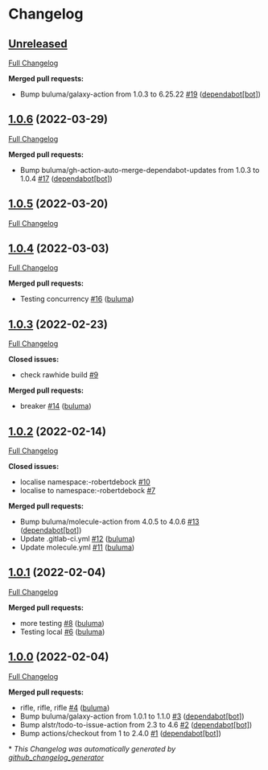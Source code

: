 # Changelog

## [Unreleased](https://github.com/buluma/ansible-role-gnome/tree/HEAD)

[Full Changelog](https://github.com/buluma/ansible-role-gnome/compare/1.0.6...HEAD)

**Merged pull requests:**

- Bump buluma/galaxy-action from 1.0.3 to 6.25.22 [\#19](https://github.com/buluma/ansible-role-gnome/pull/19) ([dependabot[bot]](https://github.com/apps/dependabot))

## [1.0.6](https://github.com/buluma/ansible-role-gnome/tree/1.0.6) (2022-03-29)

[Full Changelog](https://github.com/buluma/ansible-role-gnome/compare/1.0.5...1.0.6)

**Merged pull requests:**

- Bump buluma/gh-action-auto-merge-dependabot-updates from 1.0.3 to 1.0.4 [\#17](https://github.com/buluma/ansible-role-gnome/pull/17) ([dependabot[bot]](https://github.com/apps/dependabot))

## [1.0.5](https://github.com/buluma/ansible-role-gnome/tree/1.0.5) (2022-03-20)

[Full Changelog](https://github.com/buluma/ansible-role-gnome/compare/1.0.4...1.0.5)

## [1.0.4](https://github.com/buluma/ansible-role-gnome/tree/1.0.4) (2022-03-03)

[Full Changelog](https://github.com/buluma/ansible-role-gnome/compare/1.0.3...1.0.4)

**Merged pull requests:**

- Testing concurrency [\#16](https://github.com/buluma/ansible-role-gnome/pull/16) ([buluma](https://github.com/buluma))

## [1.0.3](https://github.com/buluma/ansible-role-gnome/tree/1.0.3) (2022-02-23)

[Full Changelog](https://github.com/buluma/ansible-role-gnome/compare/1.0.2...1.0.3)

**Closed issues:**

- check rawhide build [\#9](https://github.com/buluma/ansible-role-gnome/issues/9)

**Merged pull requests:**

- breaker [\#14](https://github.com/buluma/ansible-role-gnome/pull/14) ([buluma](https://github.com/buluma))

## [1.0.2](https://github.com/buluma/ansible-role-gnome/tree/1.0.2) (2022-02-14)

[Full Changelog](https://github.com/buluma/ansible-role-gnome/compare/1.0.1...1.0.2)

**Closed issues:**

- localise namespace:-robertdebock [\#10](https://github.com/buluma/ansible-role-gnome/issues/10)
- localise to namespace:-robertdebock [\#7](https://github.com/buluma/ansible-role-gnome/issues/7)

**Merged pull requests:**

- Bump buluma/molecule-action from 4.0.5 to 4.0.6 [\#13](https://github.com/buluma/ansible-role-gnome/pull/13) ([dependabot[bot]](https://github.com/apps/dependabot))
- Update .gitlab-ci.yml [\#12](https://github.com/buluma/ansible-role-gnome/pull/12) ([buluma](https://github.com/buluma))
- Update molecule.yml [\#11](https://github.com/buluma/ansible-role-gnome/pull/11) ([buluma](https://github.com/buluma))

## [1.0.1](https://github.com/buluma/ansible-role-gnome/tree/1.0.1) (2022-02-04)

[Full Changelog](https://github.com/buluma/ansible-role-gnome/compare/1.0.0...1.0.1)

**Merged pull requests:**

- more testing [\#8](https://github.com/buluma/ansible-role-gnome/pull/8) ([buluma](https://github.com/buluma))
- Testing local [\#6](https://github.com/buluma/ansible-role-gnome/pull/6) ([buluma](https://github.com/buluma))

## [1.0.0](https://github.com/buluma/ansible-role-gnome/tree/1.0.0) (2022-02-04)

[Full Changelog](https://github.com/buluma/ansible-role-gnome/compare/6f5a0d5d2bf22d6eb9176d8e6916f379dee2a1ff...1.0.0)

**Merged pull requests:**

- rifle, rifle, rifle [\#4](https://github.com/buluma/ansible-role-gnome/pull/4) ([buluma](https://github.com/buluma))
- Bump buluma/galaxy-action from 1.0.1 to 1.1.0 [\#3](https://github.com/buluma/ansible-role-gnome/pull/3) ([dependabot[bot]](https://github.com/apps/dependabot))
- Bump alstr/todo-to-issue-action from 2.3 to 4.6 [\#2](https://github.com/buluma/ansible-role-gnome/pull/2) ([dependabot[bot]](https://github.com/apps/dependabot))
- Bump actions/checkout from 1 to 2.4.0 [\#1](https://github.com/buluma/ansible-role-gnome/pull/1) ([dependabot[bot]](https://github.com/apps/dependabot))



\* *This Changelog was automatically generated by [github_changelog_generator](https://github.com/github-changelog-generator/github-changelog-generator)*
